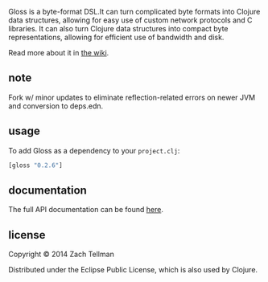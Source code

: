 Gloss is a byte-format DSL.It can turn complicated byte formats into Clojure data structures, allowing
for easy use of custom network protocols and C libraries.  It can also turn Clojure data structures into
compact byte representations, allowing for efficient use of bandwidth and disk.

Read more about it in [the wiki](https://github.com/ztellman/gloss/wiki).

## note

Fork w/ minor updates to eliminate reflection-related errors on newer JVM and conversion to deps.edn.

## usage

To add Gloss as a dependency to your `project.clj`:

```clj
[gloss "0.2.6"]
```

## documentation

The full API documentation can be found [here](http://aleph.io/codox/gloss/).

## license

Copyright © 2014 Zach Tellman

Distributed under the Eclipse Public License, which is also used by Clojure.

